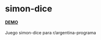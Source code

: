 # simon-dice
#### [DEMO](https://fmagallanes97.github.io/simon-dice/)
Juego simon-dice para r/argentina-programa
